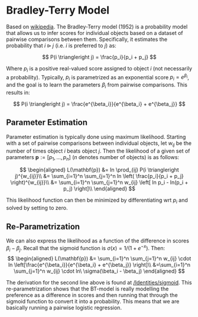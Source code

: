 # Bradley-Terry Model

Based on [wikipedia](https://en.wikipedia.org/wiki/Bradley%E2%80%93Terry_model). The Bradley-Terry model (1952) is a probability model that allows us to infer scores for individual objects based on a dataset of pairwise comparisons between them. Specifically, it estimates the probability that $i \triangleright j$ (i.e. $i$ is preferred to $j$) as:

$$
P(i \triangleright j) = \frac{p_i}{p_i + p_j}
$$

Where $p_i$ is a positive real-valued score assigned to object $i$ (not necessarily a probability). Typically, $p_i$ is parametrized as an exponential score $p_i = e^{\beta_i}$, and the goal is to learn the parameters $\beta_i$ from pairwise comparisons. This results in:

$$
P(i \triangleright j) = \frac{e^{\beta_i}}{e^{\beta_i} + e^{\beta_j}}
$$

## Parameter Estimation

Parameter estimation is typically done using maximum likelihood. Starting with a set of pairwise comparisons between individual objects, let $w_{ij}$ be the number of times object $i$ beats object $j$. Then the likelihood of a given set of parameters $\mathbf{p} := [p_1, ..., p_n]$ ($n$ denotes number of objects) is as follows:

$$
\begin{aligned}
    L(\mathbf{p}) &= ln \prod_{ij} P(i \triangleright j)^{w_{ij}}\\
    &= \sum_{i=1}^n \sum_{j=1}^n ln \left( \frac{p_i}{p_i + p_j} \right)^{w_{ij}}\\
    &= \sum_{i=1}^n \sum_{j=1}^n w_{ij} \left[ ln p_i - ln(p_i + p_j) \right]\\
\end{aligned}
$$

This likelihood function can then be minimized by differentiating wrt $p_i$ and solved by setting to zero.

## Re-Parametrization

We can also express the likelihood as a function of the difference in scores $\beta_i - \beta_j$. Recall that the sigmoid function is $\sigma(x) = 1 / (1 + e^{-x})$. Then:
$$
\begin{aligned}
    L(\mathbf{p})
    &= \sum_{i=1}^n \sum_{j=1}^n w_{ij} \cdot ln \left[\frac{e^{\beta_i}}{e^{\beta_i} + e^{\beta_j}} \right]\\
    &=\sum_{i=1}^n \sum_{j=1}^n w_{ij} \cdot ln\ \sigma(\beta_i - \beta_j) 
\end{aligned}
$$

The derivation for the second line above is found at [/Identities/sigmoid](../identities/sigmoid.md). This re-parametrization shows that the BT-model is really modelling the preference as a difference in scores and then running that through the sigmoid function to convert it into a probability. This means that we are basically running a pairwise logistic regression.